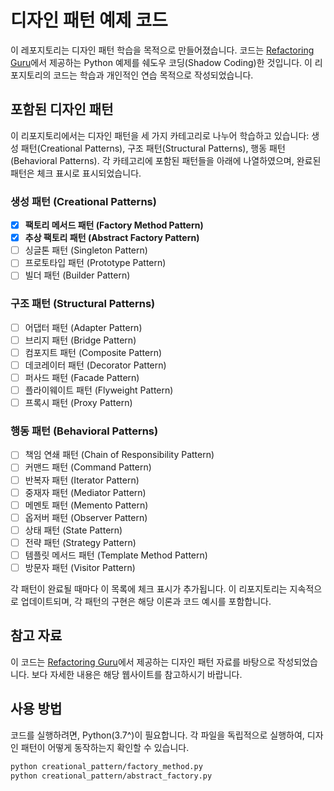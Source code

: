# 디자인 패턴 예제 코드

이 레포지토리는 디자인 패턴 학습을 목적으로 만들어졌습니다. 코드는 [Refactoring Guru](https://refactoring.guru/ko/design-patterns)에서 제공하는 Python 예제를 쉐도우 코딩(Shadow Coding)한 것입니다. 이 리포지토리의 코드는 학습과 개인적인 연습 목적으로 작성되었습니다. 

## 포함된 디자인 패턴

이 리포지토리에서는 디자인 패턴을 세 가지 카테고리로 나누어 학습하고 있습니다: 생성 패턴(Creational Patterns), 구조 패턴(Structural Patterns), 행동 패턴(Behavioral Patterns). 각 카테고리에 포함된 패턴들을 아래에 나열하였으며, 완료된 패턴은 체크 표시로 표시되었습니다.

### 생성 패턴 (Creational Patterns)
- [x] **팩토리 메서드 패턴 (Factory Method Pattern)**
- [x] **추상 팩토리 패턴 (Abstract Factory Pattern)**
- [ ] 싱글톤 패턴 (Singleton Pattern)
- [ ] 프로토타입 패턴 (Prototype Pattern)
- [ ] 빌더 패턴 (Builder Pattern)

### 구조 패턴 (Structural Patterns)
- [ ] 어댑터 패턴 (Adapter Pattern)
- [ ] 브리지 패턴 (Bridge Pattern)
- [ ] 컴포지트 패턴 (Composite Pattern)
- [ ] 데코레이터 패턴 (Decorator Pattern)
- [ ] 퍼사드 패턴 (Facade Pattern)
- [ ] 플라이웨이트 패턴 (Flyweight Pattern)
- [ ] 프록시 패턴 (Proxy Pattern)

### 행동 패턴 (Behavioral Patterns)
- [ ] 책임 연쇄 패턴 (Chain of Responsibility Pattern)
- [ ] 커맨드 패턴 (Command Pattern)
- [ ] 반복자 패턴 (Iterator Pattern)
- [ ] 중재자 패턴 (Mediator Pattern)
- [ ] 메멘토 패턴 (Memento Pattern)
- [ ] 옵저버 패턴 (Observer Pattern)
- [ ] 상태 패턴 (State Pattern)
- [ ] 전략 패턴 (Strategy Pattern)
- [ ] 템플릿 메서드 패턴 (Template Method Pattern)
- [ ] 방문자 패턴 (Visitor Pattern)

각 패턴이 완료될 때마다 이 목록에 체크 표시가 추가됩니다. 이 리포지토리는 지속적으로 업데이트되며, 각 패턴의 구현은 해당 이론과 코드 예시를 포함합니다.

## 참고 자료

이 코드는 [Refactoring Guru](https://refactoring.guru/ko/design-patterns)에서 제공하는 디자인 패턴 자료를 바탕으로 작성되었습니다. 보다 자세한 내용은 해당 웹사이트를 참고하시기 바랍니다.

## 사용 방법

코드를 실행하려면, Python(3.7^)이 필요합니다. 각 파일을 독립적으로 실행하여, 디자인 패턴이 어떻게 동작하는지 확인할 수 있습니다.

```bash
python creational_pattern/factory_method.py
python creational_pattern/abstract_factory.py
